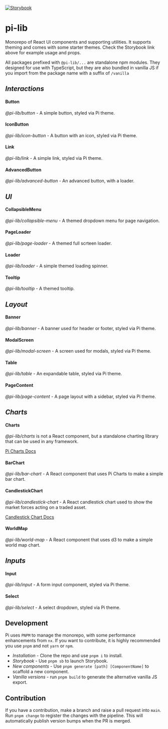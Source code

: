 [![Storybook](https://cdn.jsdelivr.net/gh/storybookjs/brand@main/badge/badge-storybook.svg)](https://pi.lance-taylor.com)

# pi-lib

Monorepo of React UI components and supporting utilities. It supports theming and comes with some starter themes. Check the Storybook link above for example usage and props.

All packages prefixed with `@pi-lib/...` are standalone npm modules. They designed for use with TypeScript, but they are also bundled in vanilla JS if you import from the package name with a suffix of `/vanilla`

<!--- readmeGen --->

## _Interactions_

#### Button

_@pi-lib/button_ - A simple button, styled via Pi theme.

#### IconButton

_@pi-lib/icon-button_ - A button with an icon, styled via Pi theme.

#### Link

_@pi-lib/link_ - A simple link, styled via Pi theme.

#### AdvancedButton

_@pi-lib/advanced-button_ - An advanced button, with a loader.

## _UI_

#### CollapsibleMenu

_@pi-lib/collapsible-menu_ - A themed dropdown menu for page navigation.

#### PageLoader

_@pi-lib/page-loader_ - A themed full scrteen loader.

#### Loader

_@pi-lib/loader_ - A simple themed loading spinner.

#### Tooltip

_@pi-lib/tooltip_ - A themed tooltip.

## _Layout_

#### Banner

_@pi-lib/banner_ - A banner used for header or footer, styled via Pi theme.

#### ModalScreen

_@pi-lib/modal-screen_ - A screen used for modals, styled via Pi theme.

#### Table

_@pi-lib/table_ - An expandable table, styled via Pi theme.

#### PageContent

_@pi-lib/page-content_ - A page layout with a sidebar, styled via Pi theme.

## _Charts_

#### Charts

_@pi-lib/charts_ is not a React component, but a standalone charting library that can be used in any framework.

[Pi Charts Docs](https://github.com/lancerael/pi/blob/main/src/libs/Charts/README.md)

#### BarChart

_@pi-lib/bar-chart_ - A React component that uses Pi Charts to make a simple bar chart.

#### CandlestickChart

_@pi-lib/candlestick-chart_ - A React candlestick chart used to show the market forces acting on a traded asset.

[Candlestick Chart Docs](https://github.com/lancerael/pi/blob/main/src/components/molecules/CandlestickChart/README.md)

#### WorldMap

_@pi-lib/world-map_ - A React component that uses d3 to make a simple world map chart.

## _Inputs_

#### Input

_@pi-lib/input_ - A form input component, styled via Pi theme.

#### Select

_@pi-lib/select_ - A select dropdown, styled via Pi theme.

<!--- readmeGen --->

## Development

Pi uses `PNPM` to manage the monorepo, with some performance enhancements from `nx`. If you want to contribute, it is highly recommended you use `pnpm` and not `yarn` or `npm`.

- _Installation_ - Clone the repo and use `pnpm i` to install.
- _Storybook_ - Use `pnpm sb` to launch Storybook.
- _New components_ - Use `pnpm generate [path] [ComponentName]` to scaffold a new component.
- _Vanilla versions_ - run `pnpm build` to generate the alternative vanilla JS export.

## Contribution

If you have a contribution, make a branch and raise a pull request into `main`. Run `pnpm change` to register the changes with the pipeline. This will automatically publish version bumps when the PR is merged.
